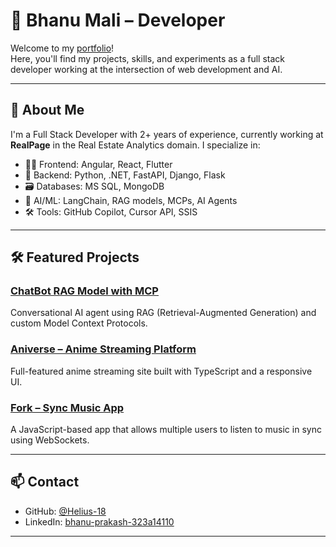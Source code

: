 # 💼 Bhanu Mali – Developer

Welcome to my [portfolio](https://helius-18.github.io/Helius-18/)!  
Here, you'll find my projects, skills, and experiments as a full stack developer working at the intersection of web development and AI.

---

## 🚀 About Me

I'm a Full Stack Developer with 2+ years of experience, currently working at **RealPage** in the Real Estate Analytics domain. I specialize in:

- 🧑‍💻 Frontend: Angular, React, Flutter  
- 🧠 Backend: Python, .NET, FastAPI, Django, Flask  
- 🗃️ Databases: MS SQL, MongoDB  
- 🤖 AI/ML: LangChain, RAG models, MCPs, AI Agents  
- 🛠 Tools: GitHub Copilot, Cursor API, SSIS

---

## 🛠 Featured Projects

### [ChatBot RAG Model with MCP](https://github.com/Helius-18/ChatBot-RAG-MCP)  
Conversational AI agent using RAG (Retrieval-Augmented Generation) and custom Model Context Protocols.

### [Aniverse – Anime Streaming Platform](https://github.com/Helius-18/aniverse)  
Full-featured anime streaming site built with TypeScript and a responsive UI.

### [Fork – Sync Music App](https://github.com/Helius-18/fork)  
A JavaScript-based app that allows multiple users to listen to music in sync using WebSockets.

---

## 📫 Contact

- GitHub: [@Helius-18](https://github.com/Helius-18)  
- LinkedIn: [bhanu-prakash-323a14110](https://www.linkedin.com/in/bhanu-prakash-323a14110/)

---
